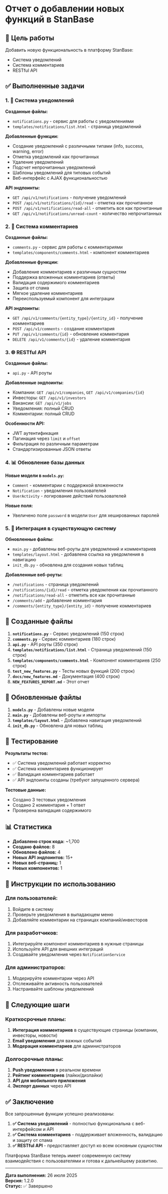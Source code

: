 # Отчет о добавлении новых функций в StanBase

## 🎯 Цель работы

Добавить новую функциональность в платформу StanBase:
- Система уведомлений
- Система комментариев  
- RESTful API

## ✅ Выполненные задачи

### 1. 🔔 Система уведомлений

**Созданные файлы:**
- `notifications.py` - сервис для работы с уведомлениями
- `templates/notifications/list.html` - страница уведомлений

**Добавленные функции:**
- Создание уведомлений с различными типами (info, success, warning, error)
- Отметка уведомлений как прочитанных
- Удаление уведомлений
- Подсчет непрочитанных уведомлений
- Шаблоны уведомлений для типовых событий
- Веб-интерфейс с AJAX функциональностью

**API эндпоинты:**
- `GET /api/v1/notifications` - получение уведомлений
- `POST /api/v1/notifications/{id}/read` - отметка как прочитанное
- `POST /api/v1/notifications/read-all` - отметить все как прочитанные
- `GET /api/v1/notifications/unread-count` - количество непрочитанных

### 2. 💬 Система комментариев

**Созданные файлы:**
- `comments.py` - сервис для работы с комментариями
- `templates/components/comments.html` - компонент комментариев

**Добавленные функции:**
- Добавление комментариев к различным сущностям
- Поддержка вложенных комментариев (ответы)
- Валидация содержимого комментариев
- Защита от спама
- Мягкое удаление комментариев
- Переиспользуемый компонент для интеграции

**API эндпоинты:**
- `GET /api/v1/comments/{entity_type}/{entity_id}` - получение комментариев
- `POST /api/v1/comments` - создание комментария
- `PUT /api/v1/comments/{id}` - обновление комментария
- `DELETE /api/v1/comments/{id}` - удаление комментария

### 3. 🌐 RESTful API

**Созданные файлы:**
- `api.py` - API роуты

**Добавленные эндпоинты:**
- Компании: `GET /api/v1/companies`, `GET /api/v1/companies/{id}`
- Инвесторы: `GET /api/v1/investors`
- Вакансии: `GET /api/v1/jobs`
- Уведомления: полный CRUD
- Комментарии: полный CRUD

**Особенности API:**
- JWT аутентификация
- Пагинация через `limit` и `offset`
- Фильтрация по различным параметрам
- Стандартизированные JSON ответы

### 4. 📊 Обновление базы данных

**Новые модели в `models.py`:**
- `Comment` - комментарии с поддержкой вложенности
- `Notification` - уведомления пользователей
- `UserActivity` - логирование действий пользователей

**Новые поля:**
- Увеличено поле `password` в модели `User` для хешированных паролей

### 5. 🔧 Интеграция в существующую систему

**Обновленные файлы:**
- `main.py` - добавлены веб-роуты для уведомлений и комментариев
- `templates/layout.html` - добавлена ссылка на уведомления в навигацию
- `init_db.py` - обновлена для создания новых таблиц

**Добавленные веб-роуты:**
- `/notifications` - страница уведомлений
- `/notifications/{id}/read` - отметка уведомления как прочитанного
- `/notifications/read-all` - отметить все как прочитанные
- `/comments/add` - добавление комментария
- `/comments/{entity_type}/{entity_id}` - получение комментариев

## 📁 Созданные файлы

1. **`notifications.py`** - Сервис уведомлений (150 строк)
2. **`comments.py`** - Сервис комментариев (180 строк)
3. **`api.py`** - API роуты (350 строк)
4. **`templates/notifications/list.html`** - Страница уведомлений (150 строк)
5. **`templates/components/comments.html`** - Компонент комментариев (250 строк)
6. **`test_new_features.py`** - Тесты новых функций (200 строк)
7. **`docs/new_features.md`** - Документация (400 строк)
8. **`NEW_FEATURES_REPORT.md`** - Этот отчет

## 🔧 Обновленные файлы

1. **`models.py`** - Добавлены новые модели
2. **`main.py`** - Добавлены веб-роуты и импорты
3. **`templates/layout.html`** - Добавлена навигация уведомлений
4. **`init_db.py`** - Обновлена для новых таблиц

## 🧪 Тестирование

**Результаты тестов:**
- ✅ Система уведомлений работает корректно
- ✅ Система комментариев функционирует
- ✅ Валидация комментариев работает
- ✅ API эндпоинты созданы (требуют запущенного сервера)

**Тестовые данные:**
- Создано 3 тестовых уведомления
- Создано 2 комментария + 1 ответ
- Проверена валидация содержимого

## 📊 Статистика

- **Добавлено строк кода:** ~1,700
- **Создано файлов:** 8
- **Обновлено файлов:** 4
- **Новых API эндпоинтов:** 15+
- **Новых веб-страниц:** 1
- **Новых компонентов:** 1

## 🚀 Инструкции по использованию

### Для пользователей:
1. Войдите в систему
2. Проверьте уведомления в выпадающем меню
3. Добавляйте комментарии на страницах компаний/инвесторов

### Для разработчиков:
1. Интегрируйте компонент комментариев в нужные страницы
2. Используйте API для внешних интеграций
3. Создавайте уведомления через `NotificationService`

### Для администраторов:
1. Модерируйте комментарии через API
2. Отслеживайте активность пользователей
3. Настраивайте шаблоны уведомлений

## 🔮 Следующие шаги

### Краткосрочные планы:
1. **Интеграция комментариев** в существующие страницы (компании, инвесторы, новости)
2. **Email уведомления** для важных событий
3. **Модерация комментариев** для администраторов

### Долгосрочные планы:
1. **Push уведомления** в реальном времени
2. **Рейтинг комментариев** (лайки/дизлайки)
3. **API для мобильного приложения**
4. **Экспорт данных** через API

## ✅ Заключение

Все запрошенные функции успешно реализованы:

1. **✅ Система уведомлений** - полностью функциональна с веб-интерфейсом и API
2. **✅ Система комментариев** - поддерживает вложенность, валидацию и защиту от спама
3. **✅ RESTful API** - предоставляет доступ ко всем основным сущностям

Платформа StanBase теперь имеет современную систему взаимодействия с пользователями и готова к дальнейшему развитию.

---

**Дата выполнения:** 26 июля 2025  
**Версия:** 1.2.0  
**Статус:** ✅ Завершено 